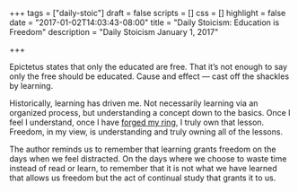 +++
tags = ["daily-stoic"]
draft = false
scripts = []
css = []
highlight = false
date = "2017-01-02T14:03:43-08:00"
title = "Daily Stoicism: Education is Freedom"
description = "Daily Stoicism January 1, 2017"

+++

Epictetus states that only the educated are free. That it’s not enough to say only the free should be educated. Cause and effect — cast off the shackles by learning.

Historically, learning has driven me. Not necessarily learning via an organized process, but understanding a concept down to the basics. Once I feel I understand, once I have [forged my ring](http://awoiaf.westeros.org/index.php/Maesters#Collar), I truly own that lesson. Freedom, in my view, is understanding and truly owning all of the lessons. 

The author reminds us to remember that learning grants freedom on the days when we feel distracted. On the days where we choose to waste time instead of read or learn, to remember that it is not what we have learned that allows us freedom but the act of continual study that grants it to us.
